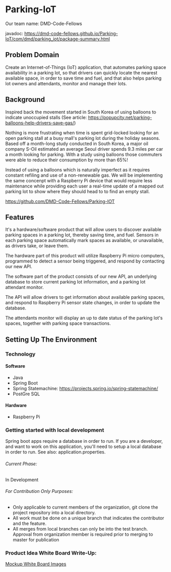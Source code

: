 # Parking-IoT
Our team name: DMD-Code-Fellows

javadoc: https://dmd-code-fellows.github.io/Parking-IoT/com/dmd/parking_iot/package-summary.html


## Problem Domain
Create an Internet-of-Things (IoT) application, that automates parking space availability in a parking lot, so that drivers can
quickly locate the nearest available space, in order to save time and fuel, and that also helps parking lot owners and attendants, 
monitor and manage their lots.

## Background
Inspired back the movement started in South Korea of using balloons to indicate unoccupied stalls (See article: https://popupcity.net/parking-balloons-help-drivers-save-gas/)

Nothing is more frustrating when time is spent grid-locked looking for an open parking stall at a busy mall's parking lot during the holiday seasons. Based off a month-long study conducted in South Korea, a major oil company S-Oil estimated an average Seoul driver spends 9.3 miles per car a month looking for parking. With a study using balloons those commuters were able to reduce their consumption by more than 65%!

Instead of using a balloons which is naturally imperfect as it requires constant refiling and use of a non-renewable gas. We will be implementing the same concenpt with a Raspberry Pi device that would require less maintenance while providing each user a real-time update of a mapped out parking lot to show where they should head to to find an empty stall.

https://github.com/DMD-Code-Fellows/Parking-IOT

## Features

It's a hardware/software product that will allow users to discover available parking spaces in a parking lot, thereby saving time, and fuel. Sensors in each parking space automatically mark spaces as available, or unavailable, as drivers take, or leave them.

The hardware part of this product will utilize Raspberry Pi micro computers, programmed to detect a sensor being triggered, and respond by contacting our new API.

The software part of the product consists of our new API, an underlying database to store current parking lot information, and a parking lot attendant monitor.

The API will allow drivers to get information about available parking spaces, and respond to Raspberry Pi sensor state changes, in order to update the database.

The attendants monitor will display an up to date status of the parking lot's spaces, together with parking space transactions.


## Setting Up The Environment

### Technology

#### Software

- Java
- Spring Boot
- Spring Statemachine: https://projects.spring.io/spring-statemachine/
- PostGre SQL

#### Hardware
- Raspberry Pi

### Getting started with local development
Spring boot apps require a database in order to run. If you are a developer, and want to work on this application, you'll need to
setup a local database in order to run.
See also: application.properties.


###### Current Phase:
In Development

###### For Contribution Only Purposes:
- Only applicable to current members of the organization, git clone the project repository into a local directory.
- All work must be done on a unique branch that indicates the contributor and the feature.
- All merges from local branches can only be into the test branch. Approval from organization member is required prior to merging to master for publication 


### Product Idea White Board Write-Up:

[Mockup White Board Images](docs)
